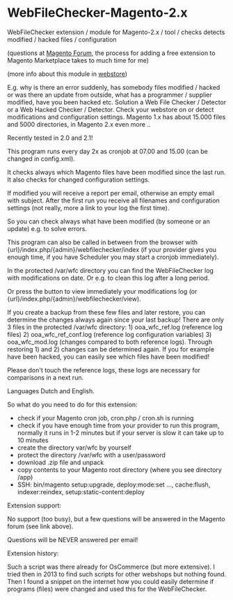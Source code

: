 # WebFileChecker-Magento-2.x

WebFileChecker extension / module for Magento-2.x / tool / checks detects modified / hacked files / configuration

(questions at <a href="http://ooawebstore.freeforums.org/">Magento Forum</a>, the process for adding a free extension to Magento Marketplace takes to much time for me)

(more info about this module in <a href="https://www.ooawebstore.eu">webstore</a>)

E.g. why is there an error suddenly, has somebody files modified / hacked or was there an update from outside, what has a programmer / supplier modified, have you been hacked etc. Solution a Web File Checker / Detector or a Web Hacked Checker / Detector. Check your webstore on or detect modifications and configuration settings. Magento 1.x has about 15.000 files and 5000 directories, in Magento 2.x even more ..

Recently tested in 2.0 and 2.1!

This program runs every day 2x as cronjob at 07.00 and 15.00 (can be changed in config.xml).

It checks always which Magento files have been modified since the last run. It also checks for changed configuration settings.

If modified you will receive a report per email, otherwise an empty email with subject. After the first run you receive all filenames and configuration settings (not really, more a link to your log the first time).

So you can check always what have been modified (by someone or an update) e.g. to solve errors.

This program can also be called in between from the browser with {url}/index.php/{admin}/webfilechecker/index (if your provider gives you enough time, if you have Scheduler you may start a cronjob immediately).

In the protected /var/wfc directory you can find the WebFileChecker log with modifications on date. Or e.g. to clean this log after a long period.

Or press the button to view immediately your modifications log (or {url}/index.php/{admin}/webfilechecker/view).

If you create a backup from these few files and later restore, you can determine the changes always again since your last backup! There are only 3 files in the protected /var/wfc directory: 1) ooa_wfc_ref.log (reference log files) 2) ooa_wfc_ref_conf.log (reference log configuration variables) 3) ooa_wfc_mod.log (changes compared to both reference logs). Through restoring 1) and 2) changes can be determined again. If you for example have been hacked, you can easily see which files have been modified!

Please don't touch the reference logs, these logs are necessary for comparisons in a next run.

Languages Dutch and English.

So what do you need to do for this extension:

- check if your Magento cron job, cron.php / cron.sh is running
- check if you have enough time from your provider to run this program, normally it runs in 1-2 minutes but if your server is slow it can take up to 10 minutes
- create the directory var/wfc by yourself
- protect the directory /var/wfc with a user/password
- download .zip file and unpack
- copy contents to your Magento root directory (where you see directory /app)
- SSH: bin/magento setup:upgrade, deploy:mode:set ..., cache:flush, indexer:reindex, setup:static-content:deploy

Extension support:

No support (too busy), but a few questions will be answered in the Magento forum (see link above).

Questions will be NEVER answered per email!

Extension history:

Such a script was there already for OsCommerce (but more extensive). I tried then in 2013 to find such scripts for other webshops but nothing found. Then I found a snippet on the internet how you could easily determine if programs (files) were changed and used this for the WebFileChecker.
